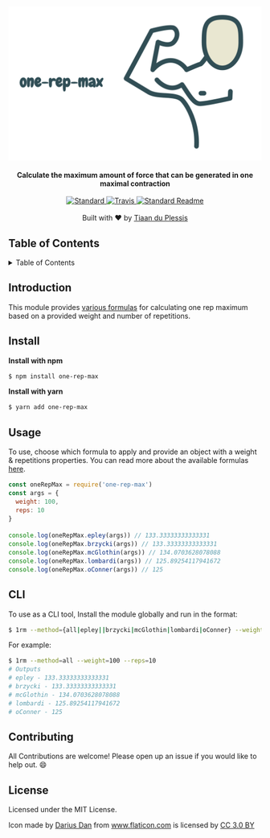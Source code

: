 <div align="center">
  <img src="media/banner.png" alt="one-rep-max">
</div>
<br>
<div align="center">
  <strong>Calculate the maximum amount of force that can be generated in one maximal contraction</strong>
</div>
<br>
<div align="center">
    <a href="https://github.com/feross/standard">
      <img src="https://img.shields.io/badge/code%20style-standard-brightgreen.svg?style=flat-square" alt="Standard" />
    </a>
    <a href="https://travis-ci.org/tiaanduplessis/get-them-args">
      <img src="https://img.shields.io/travis/tiaanduplessis/one-rep-max/master.svg?style=flat-square" alt="Travis" />
    </a>
    <a href="https://github.com/RichardLitt/standard-readme)">
      <img src="https://img.shields.io/badge/standard--readme-OK-green.svg?style=flat-square" alt="Standard Readme" />
    </a>
  </div>
</div>
<br>
<div align="center">
  Built with ❤︎ by <a href="http://tiaanduplessis.co.za">Tiaan du Plessis</a>
</div>

<h2>Table of Contents</h2>
<details>
  <summary>Table of Contents</summary>
  <li><a href="#introduction">Introduction</a></li>
  <li><a href="#install">Install</a></li>
  <li><a href="#usage">Usage</a></li>
  <li><a href="#cli">CLI</a></li>
  <li><a href="#contribute">Contribute</a></li>
  <li><a href="#license">License</a></li>
</details>

## Introduction

This module provides [various formulas](https://en.wikipedia.org/wiki/One-repetition_maximum#Calculating_1RM) for calculating one rep maximum based on a provided weight and number of repetitions.

## Install

**Install with npm**

```sh
$ npm install one-rep-max
```

**Install with yarn**

```sh
$ yarn add one-rep-max
```

## Usage

To use, choose which formula to apply and provide an object with a weight & repetitions properties.
You can read more about the available formulas [here](https://en.wikipedia.org/wiki/One-repetition_maximum#Calculating_1RM).

```js
const oneRepMax = require('one-rep-max')
const args = {
  weight: 100,
  reps: 10
}

console.log(oneRepMax.epley(args)) // 133.33333333333331
console.log(oneRepMax.brzycki(args)) // 133.33333333333331
console.log(oneRepMax.mcGlothin(args)) // 134.0703628078088
console.log(oneRepMax.lombardi(args)) // 125.89254117941672
console.log(oneRepMax.oConner(args)) // 125

```

## CLI

To use as a CLI tool, Install the module globally and run in the format:
```sh
$ 1rm --method={all|epley||brzycki|mcGlothin|lombardi|oConner} --weight={quite obvious} --reps={quite obvious}
```

For example:
```sh
$ 1rm --method=all --weight=100 --reps=10
# Outputs
# epley - 133.33333333333331
# brzycki - 133.33333333333331
# mcGlothin - 134.0703628078088
# lombardi - 125.89254117941672
# oConner - 125
```

## Contributing

All Contributions are welcome! Please open up an issue if you would like to help out. :smile:

## License

Licensed under the MIT License.

Icon made by <a href="http://www.flaticon.com/authors/darius-dan" title="Darius Dan">Darius Dan</a> from <a href="http://www.flaticon.com" title="Flaticon">www.flaticon.com</a> is licensed by <a href="http://creativecommons.org/licenses/by/3.0/" title="Creative Commons BY 3.0" target="_blank">CC 3.0 BY</a>